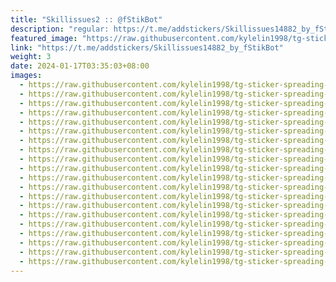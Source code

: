 ```yaml
---
title: "Skillissues2 :: @fStikBot"
description: "regular: https://t.me/addstickers/Skillissues14882_by_fStikBot"
featured_image: "https://raw.githubusercontent.com/kylelin1998/tg-sticker-spreading-worldwide-images/main/img/b11f8d9a-235e-41f4-8f23-f35b02d81b20.jpg"
link: "https://t.me/addstickers/Skillissues14882_by_fStikBot"
weight: 3
date: 2024-01-17T03:35:03+08:00
images:
  - https://raw.githubusercontent.com/kylelin1998/tg-sticker-spreading-worldwide-images/main/img/b11f8d9a-235e-41f4-8f23-f35b02d81b20.jpg
  - https://raw.githubusercontent.com/kylelin1998/tg-sticker-spreading-worldwide-images/main/img/7671e950-1559-4050-8993-ad5a5d8777c8.jpg
  - https://raw.githubusercontent.com/kylelin1998/tg-sticker-spreading-worldwide-images/main/img/63ca684b-77c0-41d0-8239-ceadb7808343.jpg
  - https://raw.githubusercontent.com/kylelin1998/tg-sticker-spreading-worldwide-images/main/img/81f74197-54b4-491f-9c99-03472a7968c4.jpg
  - https://raw.githubusercontent.com/kylelin1998/tg-sticker-spreading-worldwide-images/main/img/99583d28-aa3c-4cfa-a643-d150991bc7ca.jpg
  - https://raw.githubusercontent.com/kylelin1998/tg-sticker-spreading-worldwide-images/main/img/4023b206-4691-41b6-bf93-e6ca25bfedc1.jpg
  - https://raw.githubusercontent.com/kylelin1998/tg-sticker-spreading-worldwide-images/main/img/f2761bc1-6f9d-469d-bd2a-dcd0451a9c13.jpg
  - https://raw.githubusercontent.com/kylelin1998/tg-sticker-spreading-worldwide-images/main/img/bf03ba85-f1ca-489f-8feb-090bc7dbe6ea.jpg
  - https://raw.githubusercontent.com/kylelin1998/tg-sticker-spreading-worldwide-images/main/img/599380d0-fdc9-4782-b2d5-3d43912678d2.jpg
  - https://raw.githubusercontent.com/kylelin1998/tg-sticker-spreading-worldwide-images/main/img/ccad62ed-3663-44f0-b4dd-2e329b15fe1a.jpg
  - https://raw.githubusercontent.com/kylelin1998/tg-sticker-spreading-worldwide-images/main/img/98adbfe8-12e4-4df4-b963-15355139bca6.jpg
  - https://raw.githubusercontent.com/kylelin1998/tg-sticker-spreading-worldwide-images/main/img/6f2b768e-e870-4cea-ae77-fc48720db6d8.jpg
  - https://raw.githubusercontent.com/kylelin1998/tg-sticker-spreading-worldwide-images/main/img/c6e3f5ef-62b0-43a1-bcaf-f8a3072b47ad.jpg
  - https://raw.githubusercontent.com/kylelin1998/tg-sticker-spreading-worldwide-images/main/img/a84891f1-78b6-477a-95c9-eaae20ac584f.jpg
  - https://raw.githubusercontent.com/kylelin1998/tg-sticker-spreading-worldwide-images/main/img/3d1085cb-5846-4594-99f5-a1b68af02866.jpg
  - https://raw.githubusercontent.com/kylelin1998/tg-sticker-spreading-worldwide-images/main/img/2c29789d-b753-41a8-8300-4973001b20f8.jpg
  - https://raw.githubusercontent.com/kylelin1998/tg-sticker-spreading-worldwide-images/main/img/e531d869-0f60-4fc6-a2d0-791a89ddab0b.jpg
  - https://raw.githubusercontent.com/kylelin1998/tg-sticker-spreading-worldwide-images/main/img/294e842c-0b4a-401b-8327-33b34b7a4784.jpg
  - https://raw.githubusercontent.com/kylelin1998/tg-sticker-spreading-worldwide-images/main/img/84b0325f-1221-44b4-85ab-042edf755d40.jpg
  - https://raw.githubusercontent.com/kylelin1998/tg-sticker-spreading-worldwide-images/main/img/08a2187d-3256-4a39-afe9-e5f57605372a.jpg
---
```

